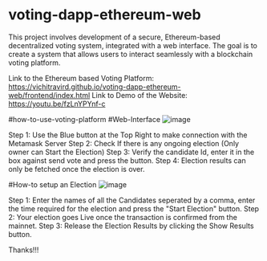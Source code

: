 # voting-dapp-ethereum-web
This project involves development of a secure, Ethereum-based decentralized voting system, integrated with a web interface. The goal is to create a system that allows users to interact seamlessly with a blockchain voting platform.

Link to the Ethereum based Voting Platform: https://vichitravird.github.io/voting-dapp-ethereum-web/frontend/index.html
Link to Demo of the Website: https://youtu.be/fzLnYPYnf-c

#how-to-use-voting-platform
#Web-Interface
![image](https://github.com/vichitravird/voting-dapp-ethereum-web/assets/93407819/c5780b53-b7c8-4c5a-bd8c-1e3a7d8aa9ec)


Step 1: Use the Blue button at the Top Right to make connection with the Metamask Server
Step 2: Check If there is any ongoing election (Only owner can Start the Election)
Step 3: Verify the candidate Id, enter it in the box against send vote and press the button.
Step 4: Election results can only be fetched once the election is over.

#How-to setup an Election
![image](https://github.com/vichitravird/voting-dapp-ethereum-web/assets/93407819/e88ac74b-a7b4-4adb-89dc-6a354475cc21)

Step 1: Enter the names of all the Candidates seperated by a comma, enter the time required for the election and press the "Start Election" button.
Step 2: Your election goes Live once the transaction is confirmed from the mainnet.
Step 3: Release the Election Results by clicking the Show Results button.

Thanks!!!
